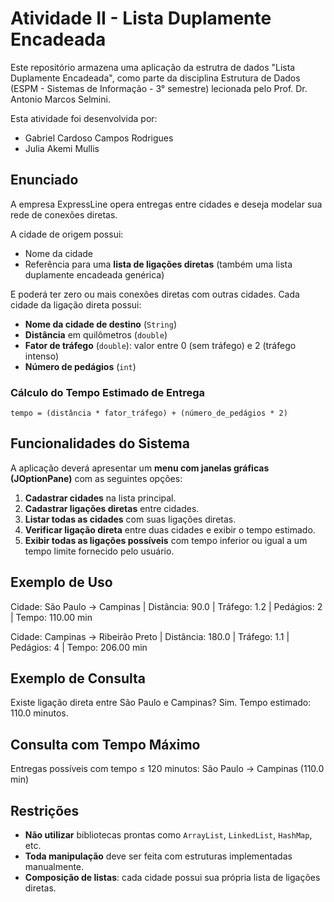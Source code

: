 # Atividade II - Lista Duplamente Encadeada

Este repositório armazena uma aplicação da estrutra de dados "Lista Duplamente Encadeada", como parte da disciplina Estrutura de Dados (ESPM - Sistemas de Informação - 3° semestre) lecionada pelo Prof. Dr. Antonio Marcos Selmini.

Esta atividade foi desenvolvida por:

- Gabriel Cardoso Campos Rodrigues
- Julia Akemi Mullis

## Enunciado

A empresa ExpressLine opera entregas entre cidades e deseja modelar sua rede de conexões diretas.

A cidade de origem possui:

- Nome da cidade
- Referência para uma **lista de ligações diretas** (também uma lista duplamente encadeada genérica)

E poderá ter zero ou mais conexões diretas com outras cidades. Cada cidade da ligação direta possui:

- **Nome da cidade de destino** (`String`)
- **Distância** em quilômetros (`double`)
- **Fator de tráfego** (`double`): valor entre 0 (sem tráfego) e 2 (tráfego intenso)
- **Número de pedágios** (`int`)

### Cálculo do Tempo Estimado de Entrega

`tempo = (distância * fator_tráfego) + (número_de_pedágios * 2)`

## Funcionalidades do Sistema

A aplicação deverá apresentar um **menu com janelas gráficas (JOptionPane)** com as seguintes opções:

1. **Cadastrar cidades** na lista principal.
2. **Cadastrar ligações diretas** entre cidades.
3. **Listar todas as cidades** com suas ligações diretas.
4. **Verificar ligação direta** entre duas cidades e exibir o tempo estimado.
5. **Exibir todas as ligações possíveis** com tempo inferior ou igual a um tempo limite fornecido pelo usuário.

## Exemplo de Uso

Cidade: São Paulo → Campinas | Distância: 90.0 | Tráfego: 1.2 | Pedágios: 2 | Tempo: 110.00 min

Cidade: Campinas → Ribeirão Preto | Distância: 180.0 | Tráfego: 1.1 | Pedágios: 4 | Tempo: 206.00 min

## Exemplo de Consulta

Existe ligação direta entre São Paulo e Campinas? Sim. Tempo estimado: 110.0 minutos.

## Consulta com Tempo Máximo

Entregas possíveis com tempo ≤ 120 minutos: São Paulo → Campinas (110.0 min)

## Restrições

- **Não utilizar** bibliotecas prontas como `ArrayList`, `LinkedList`, `HashMap`, etc.
- **Toda manipulação** deve ser feita com estruturas implementadas manualmente.
- **Composição de listas**: cada cidade possui sua própria lista de ligações diretas.
